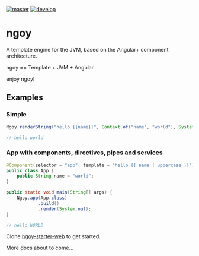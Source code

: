 [![master](https://travis-ci.com/krizzdewizz/ngoy.svg?branch=master)](https://travis-ci.com/krizzdewizz/ngoy.svg?branch=master) [![develop](https://travis-ci.com/krizzdewizz/ngoy.svg?branch=develop)](https://travis-ci.com/krizzdewizz/ngoy.svg?branch=develop)

# ngoy

A template engine for the JVM, based on the Angular+ component architecture.

ngoy == Template + JVM + Angular

enjoy ngoy!

## Examples

### Simple

```java
Ngoy.renderString("hello {{name}}", Context.of("name", "world"), System.out);

// hello world
```

### App with components, directives, pipes and services

```java
@Component(selector = "app", template = "hello {{ name | uppercase }}")
public class App {
    public String name = "world";
}

public static void main(String[] args) {
    Ngoy.app(App.class)
            .build()
            .render(System.out);
}

// hello WORLD
```

Clone [ngoy-starter-web](https://github.com/krizzdewizz/ngoy-starter-web) to get started.

More docs about to come...
